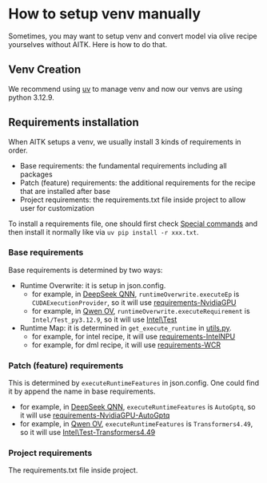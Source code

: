 # How to setup venv manually

Sometimes, you may want to setup venv and convert model via olive recipe yourselves without AITK. Here is how to do that.

## Venv Creation

We recommend using [uv](https://docs.astral.sh/uv/reference/cli/#uv-venv) to manage venv and now our venvs are using python 3.12.9.

## Requirements installation

When AITK setups a venv, we usually install 3 kinds of requirements in order.

- Base requirements: the fundamental requirements including all packages
- Patch (feature) requirements: the additional requirements for the recipe that are installed after base
- Project requirements: the requirements.txt file inside project to allow user for customization

To install a requirements file, one should first check [Special commands](./ReqCommands.md) and then install it normally like via `uv pip install -r xxx.txt`.

### Base requirements

Base requirements is determined by two ways:
- Runtime Overwrite: it is setup in json.config.
    - for example, in [DeepSeek QNN](..\..\..\deepseek-ai-DeepSeek-R1-Distill-Qwen-1.5B\aitk\deepseek_qnn_config.json.config), `runtimeOverwrite.executeEp` is `CUDAExecutionProvider`, so it will use [requirements-NvidiaGPU](..\..\requirements\requirements-NvidiaGPU.txt)
    - for example, in [Qwen OV](..\..\..\Qwen-Qwen2.5-0.5B\aitk\qwen2_5_ov_config.json.config), `runtimeOverwrite.executeRequirement` is `Intel/Test_py3.12.9`, so it will use [Intel\Test](..\..\requirements\Intel\Test_py3.12.9.txt)
- Runtime Map: it is determined in `get_execute_runtime` in [utils.py](..\..\scripts\sanitize\utils.py).
    - for example, for intel recipe, it will use [requirements-IntelNPU](..\..\requirements\requirements-IntelNPU.txt)
    - for example, for dml recipe, it will use [requirements-WCR](..\..\requirements\requirements-WCR.txt)

### Patch (feature) requirements

This is determined by `executeRuntimeFeatures` in json.config. One could find it by append the name in base requirements.
- for example, in [DeepSeek QNN](..\..\..\deepseek-ai-DeepSeek-R1-Distill-Qwen-1.5B\aitk\deepseek_qnn_config.json.config), `executeRuntimeFeatures` is `AutoGptq`, so it will use [requirements-NvidiaGPU-AutoGptq](..\..\requirements\requirements-NvidiaGPU-AutoGptq.txt)
- for example, in [Qwen OV](..\..\..\Qwen-Qwen2.5-0.5B\aitk\qwen2_5_ov_config.json.config), `executeRuntimeFeatures` is `Transformers4.49`, so it will use [Intel\Test-Transformers4.49](..\..\requirements\Intel\Test_py3.12.9-Transformers4.49.txt)

### Project requirements

The requirements.txt file inside project.
